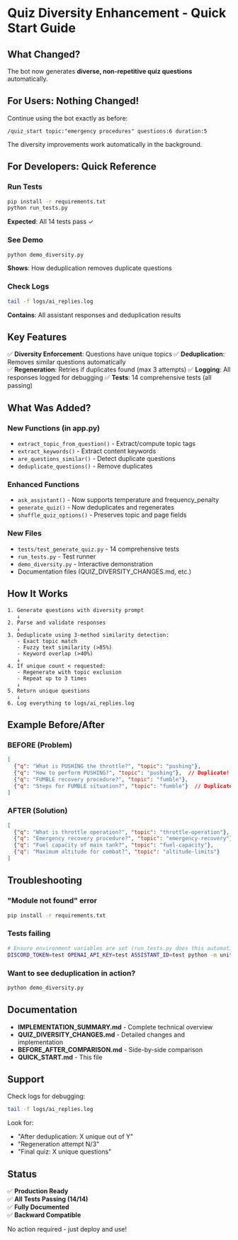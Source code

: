 # Quiz Diversity Enhancement - Quick Start Guide

## What Changed?

The bot now generates **diverse, non-repetitive quiz questions** automatically.

## For Users: Nothing Changed!

Continue using the bot exactly as before:
```
/quiz_start topic:"emergency procedures" questions:6 duration:5
```

The diversity improvements work automatically in the background.

## For Developers: Quick Reference

### Run Tests
```bash
pip install -r requirements.txt
python run_tests.py
```
**Expected**: All 14 tests pass ✓

### See Demo
```bash
python demo_diversity.py
```
**Shows**: How deduplication removes duplicate questions

### Check Logs
```bash
tail -f logs/ai_replies.log
```
**Contains**: All assistant responses and deduplication results

## Key Features

✅ **Diversity Enforcement**: Questions have unique topics
✅ **Deduplication**: Removes similar questions automatically  
✅ **Regeneration**: Retries if duplicates found (max 3 attempts)
✅ **Logging**: All responses logged for debugging
✅ **Tests**: 14 comprehensive tests (all passing)

## What Was Added?

### New Functions (in app.py)
- `extract_topic_from_question()` - Extract/compute topic tags
- `extract_keywords()` - Extract content keywords
- `are_questions_similar()` - Detect duplicate questions
- `deduplicate_questions()` - Remove duplicates

### Enhanced Functions
- `ask_assistant()` - Now supports temperature and frequency_penalty
- `generate_quiz()` - Now deduplicates and regenerates
- `shuffle_quiz_options()` - Preserves topic and page fields

### New Files
- `tests/test_generate_quiz.py` - 14 comprehensive tests
- `run_tests.py` - Test runner
- `demo_diversity.py` - Interactive demonstration
- Documentation files (QUIZ_DIVERSITY_CHANGES.md, etc.)

## How It Works

```
1. Generate questions with diversity prompt
   ↓
2. Parse and validate responses
   ↓
3. Deduplicate using 3-method similarity detection:
   - Exact topic match
   - Fuzzy text similarity (>85%)
   - Keyword overlap (>40%)
   ↓
4. If unique count < requested:
   - Regenerate with topic exclusion
   - Repeat up to 3 times
   ↓
5. Return unique questions
   ↓
6. Log everything to logs/ai_replies.log
```

## Example Before/After

### BEFORE (Problem)
```json
[
  {"q": "What is PUSHING the throttle?", "topic": "pushing"},
  {"q": "How to perform PUSHING?", "topic": "pushing"},  // Duplicate!
  {"q": "FUMBLE recovery procedure?", "topic": "fumble"},
  {"q": "Steps for FUMBLE situation?", "topic": "fumble"}  // Duplicate!
]
```

### AFTER (Solution)
```json
[
  {"q": "What is throttle operation?", "topic": "throttle-operation"},
  {"q": "Emergency recovery procedure?", "topic": "emergency-recovery"},
  {"q": "Fuel capacity of main tank?", "topic": "fuel-capacity"},
  {"q": "Maximum altitude for combat?", "topic": "altitude-limits"}
]
```

## Troubleshooting

### "Module not found" error
```bash
pip install -r requirements.txt
```

### Tests failing
```bash
# Ensure environment variables are set (run_tests.py does this automatically)
DISCORD_TOKEN=test OPENAI_API_KEY=test ASSISTANT_ID=test python -m unittest
```

### Want to see deduplication in action?
```bash
python demo_diversity.py
```

## Documentation

- **IMPLEMENTATION_SUMMARY.md** - Complete technical overview
- **QUIZ_DIVERSITY_CHANGES.md** - Detailed changes and implementation
- **BEFORE_AFTER_COMPARISON.md** - Side-by-side comparison
- **QUICK_START.md** - This file

## Support

Check logs for debugging:
```bash
tail -f logs/ai_replies.log
```

Look for:
- "After deduplication: X unique out of Y"
- "Regeneration attempt N/3"
- "Final quiz: X unique questions"

## Status

✅ **Production Ready**  
✅ **All Tests Passing (14/14)**  
✅ **Fully Documented**  
✅ **Backward Compatible**  

No action required - just deploy and use!
